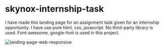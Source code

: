 # skynox-internship-task

I have made this landing page for an assignment task given for an internship opportunity. I have use pure html, css, javascript. No third-party library is used. Font-awesome, google-font is used in this project.

![landing-page-web-responsive](https://user-images.githubusercontent.com/25734873/119231283-e4c02c80-bb41-11eb-9f9f-0e81fbccbe6a.png)
